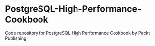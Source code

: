 # PostgreSQL-High-Performance-Cookbook
Code repository for PostgreSQL High Performance Cookbook by Packt Publishing
